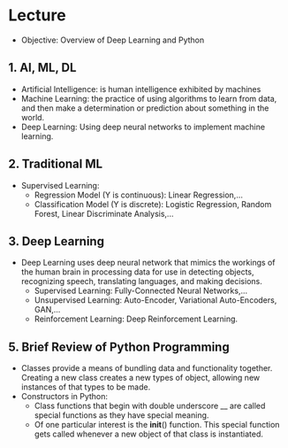# Lecture
- Objective: Overview of Deep Learning and Python

## 1. AI, ML, DL
- Artificial Intelligence: is human intelligence exhibited by machines
- Machine Learning: the practice of using algorithms to learn from data, and then make a determination or prediction about something in the world.
- Deep Learning: Using deep neural networks to implement machine learning.

## 2. Traditional ML
- Supervised Learning: 
    - Regression Model (Y is continuous): Linear Regression,...
    - Classification Model (Y is discrete): Logistic Regression, Random Forest, Linear Discriminate Analysis,...

## 3. Deep Learning
- Deep Learning uses deep neural network that mimics the workings of the human brain in processing data for use in detecting objects, recognizing speech, translating languages, and making decisions.
    - Supervised Learning: Fully-Connected Neural Networks,...
    - Unsupervised Learning: Auto-Encoder, Variational Auto-Encoders, GAN,...
    - Reinforcement Learning: Deep Reinforcement Learning.

## 5. Brief Review of Python Programming
- Classes provide a means of bundling data and functionality together. Creating a new class creates a new types of object, allowing new instances of that types to be made.
- Constructors in Python:
    - Class functions that begin with double underscore __ are called special functions as they have special meaning.
    - Of one particular interest is the __init__() function. This special function gets called whenever a new object of that class is instantiated.